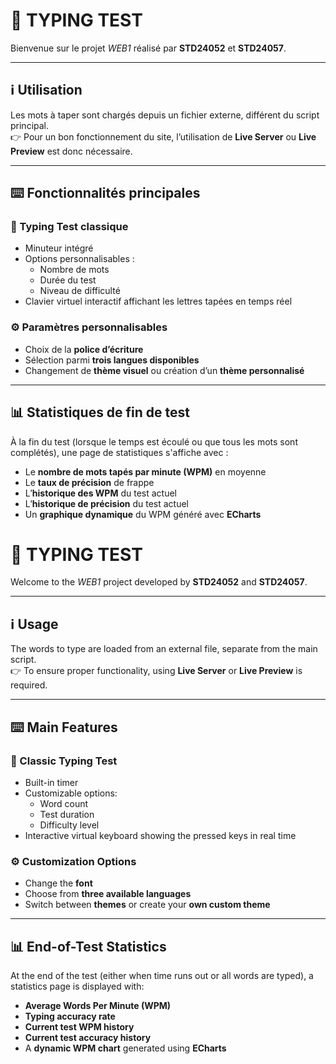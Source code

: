 # 🧠 TYPING TEST  
Bienvenue sur le projet *WEB1* réalisé par **STD24052** et **STD24057**.

---

## ℹ️ Utilisation  
Les mots à taper sont chargés depuis un fichier externe, différent du script principal.  
👉 Pour un bon fonctionnement du site, l’utilisation de **Live Server** ou **Live Preview** est donc nécessaire.

---

## ⌨️ Fonctionnalités principales

### 📝 Typing Test classique  
- Minuteur intégré  
- Options personnalisables :  
  - Nombre de mots  
  - Durée du test  
  - Niveau de difficulté  
- Clavier virtuel interactif affichant les lettres tapées en temps réel  

### ⚙️ Paramètres personnalisables  
- Choix de la **police d’écriture**  
- Sélection parmi **trois langues disponibles**  
- Changement de **thème visuel** ou création d’un **thème personnalisé**  

---

## 📊 Statistiques de fin de test  
À la fin du test (lorsque le temps est écoulé ou que tous les mots sont complétés), une page de statistiques s'affiche avec :  
- Le **nombre de mots tapés par minute (WPM)** en moyenne  
- Le **taux de précision** de frappe  
- L’**historique des WPM** du test actuel  
- L’**historique de précision** du test actuel  
- Un **graphique dynamique** du WPM généré avec **ECharts**


# 🧠 TYPING TEST  
Welcome to the *WEB1* project developed by **STD24052** and **STD24057**.

---

## ℹ️ Usage  
The words to type are loaded from an external file, separate from the main script.  
👉 To ensure proper functionality, using **Live Server** or **Live Preview** is required.

---

## ⌨️ Main Features

### 📝 Classic Typing Test  
- Built-in timer  
- Customizable options:  
  - Word count  
  - Test duration  
  - Difficulty level  
- Interactive virtual keyboard showing the pressed keys in real time  

### ⚙️ Customization Options  
- Change the **font**  
- Choose from **three available languages**  
- Switch between **themes** or create your **own custom theme**  

---

## 📊 End-of-Test Statistics  
At the end of the test (either when time runs out or all words are typed), a statistics page is displayed with:  
- **Average Words Per Minute (WPM)**  
- **Typing accuracy rate**  
- **Current test WPM history**  
- **Current test accuracy history**  
- A **dynamic WPM chart** generated using **ECharts**

